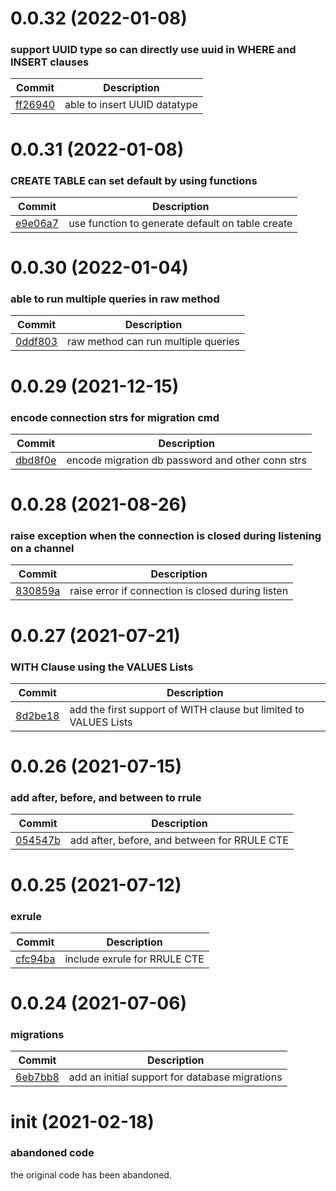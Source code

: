 <a name="0.0.32"></a>
# 0.0.32 (2022-01-08)
### support UUID type so can directly use uuid in WHERE and INSERT clauses
| Commit | Description |
| -- | -- |
| [ff26940](https://github.com/bluerelay/windyquery/commit/ff269403aa946f393b378d605b4a19e843d1a9de) | able to insert UUID datatype |

<a name="0.0.31"></a>
# 0.0.31 (2022-01-08)
### CREATE TABLE can set default by using functions
| Commit | Description |
| -- | -- |
| [e9e06a7](https://github.com/bluerelay/windyquery/commit/e9e06a7b503f3adfc40bd524eca4e37a4615c789) | use function to generate default on table create |

<a name="0.0.30"></a>
# 0.0.30 (2022-01-04)
### able to run multiple queries in raw method
| Commit | Description |
| -- | -- |
| [0ddf803](https://github.com/bluerelay/windyquery/commit/0ddf8035327e982846d2e7b5b9d360749d6fe3e1) | raw method can run multiple queries |

<a name="0.0.29"></a>
# 0.0.29 (2021-12-15)
### encode connection strs for migration cmd
| Commit | Description |
| -- | -- |
| [dbd8f0e](https://github.com/bluerelay/windyquery/commit/dbd8f0ea4be4fdb0af4008c95501814ee4a6c522) | encode migration db password and other conn strs |

<a name="0.0.28"></a>
# 0.0.28 (2021-08-26)
### raise exception when the connection is closed during listening on a channel
| Commit | Description |
| -- | -- |
| [830859a](https://github.com/bluerelay/windyquery/commit/830859a0d23207717a75b73737c48b25ddd8e1f9) | raise error if connection is closed during listen |

<a name="0.0.27"></a>
# 0.0.27 (2021-07-21)
### WITH Clause using the VALUES Lists
| Commit | Description |
| -- | -- |
| [8d2be18](https://github.com/bluerelay/windyquery/commit/8d2be18d2bf0d2d89a36746ae05d1ec2e67e375b) | add the first support of WITH clause but limited to VALUES Lists |

<a name="0.0.26"></a>
# 0.0.26 (2021-07-15)
### add after, before, and between to rrule
| Commit | Description |
| -- | -- |
| [054547b](https://github.com/bluerelay/windyquery/commit/054547bbf5ac81b96ec152bde8942bed45415187) | add after, before, and between for RRULE CTE |

<a name="0.0.25"></a>
# 0.0.25 (2021-07-12)
### exrule
| Commit | Description |
| -- | -- |
| [cfc94ba](https://github.com/bluerelay/windyquery/commit/cfc94babd8b4a44f03316680d96e0cd257c81963) | include exrule for RRULE CTE |

<a name="0.0.24"></a>
# 0.0.24 (2021-07-06)
### migrations
| Commit | Description |
| -- | -- |
| [6eb7bb8](https://github.com/bluerelay/windyquery/commit/6eb7bb8690d9c610d5cae1fe163a3f3aefe67607) | add an initial support for database migrations |

<a name="init"></a>
# init (2021-02-18)
### abandoned code
the original code has been abandoned.